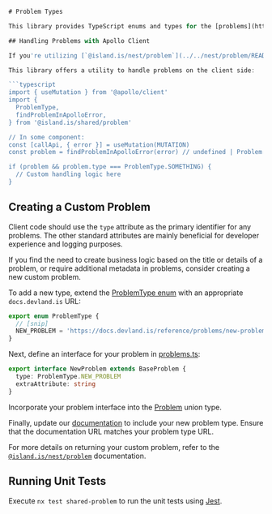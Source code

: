 ````typescript
# Problem Types

This library provides TypeScript enums and types for the [problems](https://datatracker.ietf.org/doc/html/rfc7807) returned by our APIs.

## Handling Problems with Apollo Client

If you're utilizing [`@island.is/nest/problem`](../../nest/problem/README.md) in your GraphQL API, the problem detail will be included as a GraphQL Error extension.

This library offers a utility to handle problems on the client side:

```typescript
import { useMutation } from '@apollo/client'
import {
  ProblemType,
  findProblemInApolloError,
} from '@island.is/shared/problem'

// In some component:
const [callApi, { error }] = useMutation(MUTATION)
const problem = findProblemInApolloError(error) // undefined | Problem

if (problem && problem.type === ProblemType.SOMETHING) {
  // Custom handling logic here
}
````

## Creating a Custom Problem

Client code should use the `type` attribute as the primary identifier for any problems. The other standard attributes are mainly beneficial for developer experience and logging purposes.

If you find the need to create business logic based on the title or details of a problem, or require additional metadata in problems, consider creating a new custom problem.

To add a new type, extend the [ProblemType enum](src/ProblemType.ts) with an appropriate `docs.devland.is` URL:

```typescript
export enum ProblemType {
  // [snip]
  NEW_PROBLEM = 'https://docs.devland.is/reference/problems/new-problem',
}
```

Next, define an interface for your problem in [problems.ts](src/problems.ts):

```typescript
export interface NewProblem extends BaseProblem {
  type: ProblemType.NEW_PROBLEM
  extraAttribute: string
}
```

Incorporate your problem interface into the [Problem](src/Problem.ts) union type.

Finally, update our [documentation](../../../handbook/reference/problems/README.md) to include your new problem type. Ensure that the documentation URL matches your problem type URL.

For more details on returning your custom problem, refer to the [`@island.is/nest/problem`](../../nest/problem/README.md#custom-problems) documentation.

## Running Unit Tests

Execute `nx test shared-problem` to run the unit tests using [Jest](https://jestjs.io).

```

```
